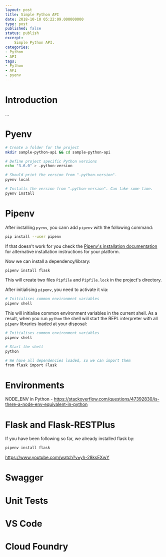 ```yaml
---
layout: post
title: Simple Python API
date: 2018-10-10 05:22:09.000000000
type: post
published: false
status: publish
excerpt: 
    Simple Python API.  
categories:
- Python
- API
tags:
- Python
- API
- pyenv
---
```


# Introduction

...

# Pyenv

```bash
# Create a folder for the project
mkdir sample-python-api && cd sample-python-api

# Define project specific Python versions
echo "3.6.0" > .python-version

# Should print the version from ".python-version".
pyenv local

# Installs the version from ".python-version". Can take some time.
pyenv install
```

# Pipenv

After installing `pyenv`, you cann add `pipenv` with the following command: 

```bash
pip install --user pipenv
```

If that doesn't work for you check the [Pipenv's installation documentation](https://pipenv.readthedocs.io/en/latest/install/#installing-pipenv)
for alternative installation instructions for your platform.

Now we can install a dependency/library:

```bash
pipenv install flask
```

This will create two files `Pipfile` and `Pipfile.lock` in the project's directory.

After initialising `pipenv`, you need to activate it via:

```bash
# Initialises common environment variables
pipenv shell
```

This will initialise common environment variables in the current shell.
As a result, when you run `python` the shell will start the REPL interpreter
with all `pipenv` libraries loaded at your disposal:

```bash
# Initialises common environment variables
pipenv shell

# Start the shell
python

# We have all dependencies loaded, so we can import them
from flask import Flask
```

# Environments

NODE_ENV in Python - https://stackoverflow.com/questions/47392830/is-there-a-node-env-equivalent-in-python


# Flask and Flask-RESTPlus

If you have been following so far, we already installed flask by:

```bash
pipenv install flask
```

https://www.youtube.com/watch?v=yh-28ksEXwY


# Swagger

# Unit Tests

# VS Code

# Cloud Foundry